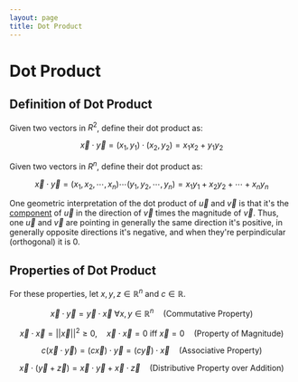 ```yaml
---
layout: page
title: Dot Product
---
```


# Dot Product

## Definition of Dot Product

Given two vectors in $R^2$, define their dot product as:

$$ \vec{x} \cdot \vec{y} = (x_1, y_1) \cdot (x_2, y_2) = x_1 x_2 + y_1 y_2 $$

Given two vectors in $R^n$, define their dot product as:

$$ \vec{x} \cdot \vec{y} = (x_1, x_2, \cdots, x_n) \cdots (y_1, y_2, \cdots, y_n)  = x_1 y_1 + x_2 y_2 + \cdots + x_n y_n $$

One geometric interpretation of the dot product of $\vec{u}$ and $\vec{v}$ is that it's the [component](projection.html) of $\vec{u}$ in the direction of $\vec{v}$ times the magnitude of $\vec{v}$. Thus, one $\vec{u}$ and $\vec{v}$ are pointing in generally the same direction it's positive, in generally opposite directions it's negative, and when they're perpindicular (orthogonal) it is $0$.

## Properties of Dot Product

For these properties, let $x, y, z \in \mathbb{R}^n$ and $c \in \mathbb{R}.$

$$ \vec{x} \cdot \vec{y} = \vec{y} \cdot \vec{x} ~ \forall x, y \in \mathbb{R}^n \quad \text{(Commutative Property)} $$

$$ \vec{x} \cdot \vec{x} = {|| \vec{x} ||}^2 \geq 0, \quad \vec{x} \cdot \vec{x} = 0 ~ \text{iff} ~ \vec{x} = 0 \quad \text{(Property of Magnitude)} $$ 

$$ c(\vec{x} \cdot \vec{y}) = (c\vec{x}) \cdot \vec{y} = (c\vec{y}) \cdot \vec{x}  \quad \text{(Associative Property)} $$

$$ \vec{x} \cdot (\vec{y} + \vec{z}) = \vec{x} \cdot \vec{y} + \vec{x} \cdot \vec{z} \quad \text{(Distributive Property over Addition)} $$
